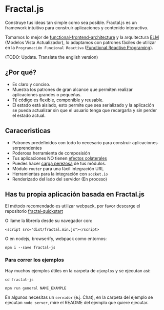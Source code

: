 # Fractal.js

Construye tus ideas tan simple como sea posible. Fractal.js es un framework intuitivo para construir aplicaciones y contenido interactivo.

Tomamos lo mejor de [functional-frontend-architecture](https://github.com/paldepind/functional-frontend-architecture) y la arquitectura [ELM](https://github.com/evancz/elm-architecture-tutorial/) (Modelos Vista Actualizador), lo adaptamos con patrones fáciles de utilizar en la `Programación Funcional Reactiva` ([Functional Reactive Programing](https://en.wikipedia.org/wiki/Functional_reactive_programming)).

(TODO: Update. Translate the english version)

## ¿Por qué?

- Es claro y conciso.
- Muestra los patrones de gran alcance que permiten realizar aplicaciones grandes o pequeñas.
- Tú código es flexible, componible y reusable.
- El estado está aislado, esto permite que sea serializado y la aplicación se pueda actualizar sin que el usuario tenga que recargarla y sin perder el estado actual.

## Caraceristicas

- Patrones predefinidos con todo lo necesario para construir aplicaciones sorprendentes
- Poderosa herramienta de composisión
- Tus aplicaciones NO tienen [efectos colaterales](https://es.wikipedia.org/wiki/Efecto_secundario_(inform%C3%A1tica))
- Puedes hacer [carga perezosa](https://es.wikipedia.org/wiki/Lazy_loading) de tus módulos.
- Módulo `router` para una fácil integración URL
- Herramientas para la integración con `socket.io`
- Renderizado del lado del servidor (En proceso)

## Has tu propia aplicación basada en Fractal.js

El método recomendado es utilizar webpack, por favor descarge el repositorio [fractal-quickstart](https://github.com/fractalPlatform/Fractal.js-quickstart)

O llame la librería desde su navegador con:

```
<script src="dist/fractal.min.js"></script>
```

O en nodejs, browserify, webpack como entornos:

```
npm i --save fractal-js
```

### Para correr los ejemplos

Hay muchos ejemplos útiles en la carpeta de `ejemplos` y se ejecutan así:

```
cd fractal-js
```

```
npm run general NAME_EXAMPLE
```

En algunos necesitas un `servidor` (e.j. Chat), en la carpeta del ejemplo se ejecutan `node server`, mire el README del ejemplo que quiere ejecutar.
